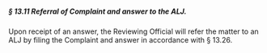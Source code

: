 ##### § 13.11 Referral of Complaint and answer to the ALJ. #####

Upon receipt of an answer, the Reviewing Official will refer the matter to an ALJ by filing the Complaint and answer in accordance with § 13.26.